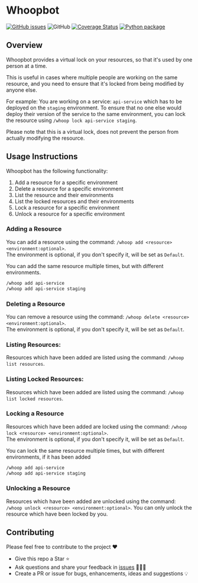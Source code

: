 # Whoopbot

[![GitHub issues](https://img.shields.io/github/issues/ashwineaso/whoopbot)](https://github.com/ashwineaso/whoopbot/issues)
![GitHub](https://img.shields.io/github/license/ashwineaso/whoopbot)
[![Coverage Status](https://coveralls.io/repos/github/ashwineaso/whoopbot/badge.svg?branch=main)](https://coveralls.io/github/ashwineaso/whoopbot?branch=main)
[![Python package](https://github.com/ashwineaso/whoopbot/actions/workflows/config.yml/badge.svg?branch=main)](https://github.com/ashwineaso/whoopbot/actions/workflows/config.yml)
## Overview

Whoopbot provides a virtual lock on your resources, so that it's used by one person at a time.

This is useful in cases where multiple people are working on the same resource,
and you need to ensure that it's locked from being modified by anyone else.

For example: You are working on a service: `api-service` which has to be deployed on the `staging` environment.
To ensure that no one else would deploy their version of the service to the same environment,
you can lock the resource using `/whoop lock api-service staging`.

Please note that this is a virtual lock, does not prevent the person from actually modifying the resource.

## Usage Instructions

Whoopbot has the following functionality:

1. Add a resource for a specific environment
2. Delete a resource for a specific environment
3. List the resource and their environments
4. List the locked resources and their environments
5. Lock a resource for a specific environment
6. Unlock a resource for a specific environment

### Adding a Resource

You can add a resource using the command: `/whoop add <resource> <environment:optional>`.  
The environment is optional, if you don't specify it, will be set as `Default`.

You can add the same resource multiple times, but with different environments.
```sh
/whoop add api-service
/whoop add api-service staging
```

### Deleting a Resource

You can remove a resource using the command: `/whoop delete <resource> <environment:optional>`.  
The environment is optional, if you don't specify it, will be set as `Default`.

### Listing Resources:

Resources which have been added are listed using the command: `/whoop list resources`.

### Listing Locked Resources:

Resources which have been added are listed using the command: `/whoop list locked resources`.

### Locking a Resource 

Resources which have been added are locked using the command: `/whoop lock <resource> <environment:optional>`.  
The environment is optional, if you don't specify it, will be set as `Default`.

You can lock the same resource multiple times, but with different environments, if it has been added

```sh
/whoop add api-service
/whoop add api-service staging
```

### Unlocking a Resource

Resources which have been added are unlocked using the command: `/whoop unlock <resource> <environment:optional>`.
You can only unlock the resource which have been locked by you.

## Contributing

Please feel free to contribute to the project ❤️

- Give this repo a Star ⭐️
- Ask questions and share your feedback in [issues](https://github.com/ashwineaso/whoopbot/issues) 🙋🏽‍♂️
- Create a PR or issue for bugs, enhancements, ideas and suggestions 💡
